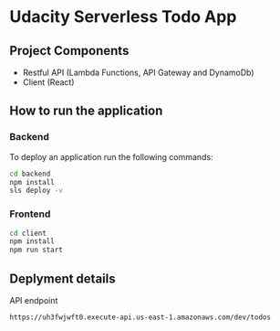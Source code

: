 # Udacity Serverless Todo App

## Project Components

- Restful API (Lambda Functions, API Gateway and DynamoDb)
- Client (React)

## How to run the application

### Backend

To deploy an application run the following commands:

```bash
cd backend
npm install
sls deploy -v
```

### Frontend

```bash
cd client
npm install
npm run start
```

## Deplyment details

API endpoint

```
https://uh3fwjwft0.execute-api.us-east-1.amazonaws.com/dev/todos
```


